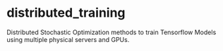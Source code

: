 # distributed_training

Distributed Stochastic Optimization methods to train Tensorflow Models using multiple physical servers and GPUs. 
